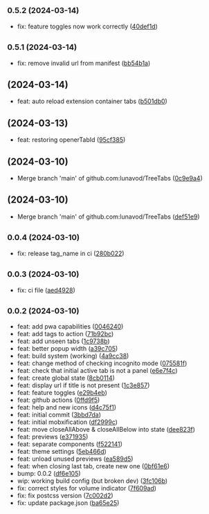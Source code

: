 ## <small>0.5.2 (2024-03-14)</small>

* fix: feature toggles now work correctly ([40def1d](https://github.com/lunavod/TreeTabs/commit/40def1d))



## <small>0.5.1 (2024-03-14)</small>

* fix: remove invalid url from manifest ([bb54b1a](https://github.com/lunavod/TreeTabs/commit/bb54b1a))



##  (2024-03-14)

* feat: auto reload extension container tabs ([b501db0](https://github.com/lunavod/TreeTabs/commit/b501db0))



##  (2024-03-13)

* feat: restoring openerTabId ([95cf385](https://github.com/lunavod/TreeTabs/commit/95cf385))



##  (2024-03-10)

* Merge branch 'main' of github.com:lunavod/TreeTabs ([0c9e9a4](https://github.com/lunavod/TreeTabs/commit/0c9e9a4))



##  (2024-03-10)

* Merge branch 'main' of github.com:lunavod/TreeTabs ([def51e9](https://github.com/lunavod/TreeTabs/commit/def51e9))



## <small>0.0.4 (2024-03-10)</small>

* fix: release tag_name in ci ([280b022](https://github.com/lunavod/TreeTabs/commit/280b022))



## <small>0.0.3 (2024-03-10)</small>

* fix: ci file ([aed4928](https://github.com/lunavod/TreeTabs/commit/aed4928))



## <small>0.0.2 (2024-03-10)</small>

* feat: add pwa capabilities ([0046240](https://github.com/lunavod/TreeTabs/commit/0046240))
* feat: add tags to action ([71b92bc](https://github.com/lunavod/TreeTabs/commit/71b92bc))
* feat: add unseen tabs ([1c9738b](https://github.com/lunavod/TreeTabs/commit/1c9738b))
* feat: better popup width ([a39c705](https://github.com/lunavod/TreeTabs/commit/a39c705))
* feat: build system (working) ([4a9cc38](https://github.com/lunavod/TreeTabs/commit/4a9cc38))
* feat: change method of checking incognito mode ([075581f](https://github.com/lunavod/TreeTabs/commit/075581f))
* feat: check that initial active tab is not a panel ([e6e7f4c](https://github.com/lunavod/TreeTabs/commit/e6e7f4c))
* feat: create global state ([8cb0114](https://github.com/lunavod/TreeTabs/commit/8cb0114))
* feat: display url if title is not present ([1c3e857](https://github.com/lunavod/TreeTabs/commit/1c3e857))
* feat: feature toggles ([e29b4eb](https://github.com/lunavod/TreeTabs/commit/e29b4eb))
* feat: github actions ([0ffd9f5](https://github.com/lunavod/TreeTabs/commit/0ffd9f5))
* feat: help and new icons ([d4c75f1](https://github.com/lunavod/TreeTabs/commit/d4c75f1))
* feat: initial commit ([3bbd7da](https://github.com/lunavod/TreeTabs/commit/3bbd7da))
* feat: initial mobxification ([df2999c](https://github.com/lunavod/TreeTabs/commit/df2999c))
* feat: move closeAllAbove & closeAllBelow into state ([dee823f](https://github.com/lunavod/TreeTabs/commit/dee823f))
* feat: previews ([e371935](https://github.com/lunavod/TreeTabs/commit/e371935))
* feat: separate components ([f522141](https://github.com/lunavod/TreeTabs/commit/f522141))
* feat: theme settings ([5eb466d](https://github.com/lunavod/TreeTabs/commit/5eb466d))
* feat: unload unused previews ([ea589d5](https://github.com/lunavod/TreeTabs/commit/ea589d5))
* feat: when closing last tab, create new one ([0bf61e6](https://github.com/lunavod/TreeTabs/commit/0bf61e6))
* bump: 0.0.2 ([df6e105](https://github.com/lunavod/TreeTabs/commit/df6e105))
* wip: working build config (but broken dev) ([3fc106b](https://github.com/lunavod/TreeTabs/commit/3fc106b))
* fix: correct styles for volume indicator ([7f609ad](https://github.com/lunavod/TreeTabs/commit/7f609ad))
* fix: fix postcss version ([7c002d2](https://github.com/lunavod/TreeTabs/commit/7c002d2))
* fix: update package.json ([ba65e25](https://github.com/lunavod/TreeTabs/commit/ba65e25))




